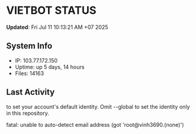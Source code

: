 # VIETBOT STATUS
**Updated**: Fri Jul 11 10:13:21 AM +07 2025

## System Info
- IP: 103.77.172.150
- Uptime: up 5 days, 14 hours
- Files: 14163

## Last Activity

to set your account's default identity.
Omit --global to set the identity only in this repository.

fatal: unable to auto-detect email address (got 'root@vinh3690.(none)')
